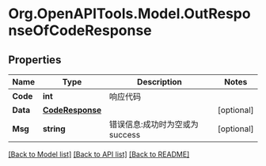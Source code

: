
# Org.OpenAPITools.Model.OutResponseOfCodeResponse

## Properties

Name | Type | Description | Notes
------------ | ------------- | ------------- | -------------
**Code** | **int** | 响应代码 | 
**Data** | [**CodeResponse**](CodeResponse.md) |  | [optional] 
**Msg** | **string** | 错误信息:成功时为空或为success | [optional] 

[[Back to Model list]](../README.md#documentation-for-models)
[[Back to API list]](../README.md#documentation-for-api-endpoints)
[[Back to README]](../README.md)

